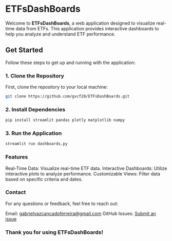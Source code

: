 # ETFsDashBoards

Welcome to **ETFsDashBoards**, a web application designed to visualize real-time data from ETFs. This application provides interactive dashboards to help you analyze and understand ETF performance.

## Get Started

Follow these steps to get up and running with the application:

### 1. Clone the Repository

First, clone the repository to your local machine:

```bash
git clone https://github.com/gvcf20/ETFsDashBoards.git
```

### 2. Install Dependencies
```bash
pip install streamlit pandas plotly matplotlib numpy
```
### 3. Run the Application 
```bash
streamlit run dashboards.py
```
### Features
Real-Time Data: Visualize real-time ETF data.
Interactive Dashboards: Utilize interactive plots to analyze performance.
Customizable Views: Filter data based on specific criteria and dates.

### Contact
For any questions or feedback, feel free to reach out:

Email: gabrielvazcancadoferreira@gmail.com
GitHub Issues: [Submit an issue](https://github.com/gvcf20/ETFsDashBoards/issues)

### Thank you for using ETFsDashBoards!
